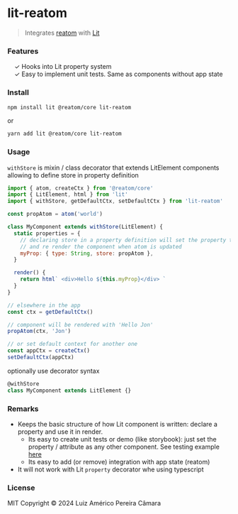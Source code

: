 # lit-reatom

> Integrates [reatom](https://www.reatom.dev/) with [Lit](https://lit.dev)

### Features

&nbsp; &nbsp; ✓ Hooks into Lit property system<br>
&nbsp; &nbsp; ✓ Easy to implement unit tests. Same as components without app state<br>

### Install

```sh
npm install lit @reatom/core lit-reatom
```

or

```sh
yarn add lit @reatom/core lit-reatom
```

### Usage

`withStore` is mixin / class decorator that extends LitElement components allowing to define store in property definition

```javascript
import { atom, createCtx } from '@reatom/core'
import { LitElement, html } from 'lit'
import { withStore, getDefaultCtx, setDefaultCtx } from 'lit-reatom'

const propAtom = atom('world')

class MyComponent extends withStore(LitElement) {
  static properties = {
    // declaring store in a property definition will set the property to the atom value
    // and re render the component when atom is updated
    myProp: { type: String, store: propAtom },
  }

  render() {
    return html` <div>Hello ${this.myProp}</div> `
  }
}

// elsewhere in the app
const ctx = getDefaultCtx()

// component will be rendered with 'Hello Jon'
propAtom(ctx, 'Jon')

// or set default context for another one
const appCtx = createCtx()
setDefaultCtx(appCtx)
```

optionally use decorator syntax

```javascript
@withStore
class MyComponent extends LitElement {}
```

### Remarks

- Keeps the basic structure of how Lit component is written: declare a property and use it in render.
  - Its easy to create unit tests or demo (like storybook): just set the property / attribute as any other component. See testing example [here](demo/message-banner.test.js)
  - Its easy to add (or remove) integration with app state (reatom)
- It will not work with Lit `property` decorator whe using typescript

### License

MIT
Copyright © 2024 Luiz Américo Pereira Câmara
